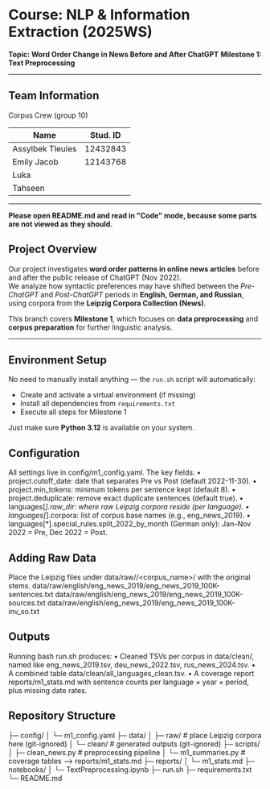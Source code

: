 # Course: NLP & Information Extraction (2025WS) 

**Topic: Word Order Change in News Before and After ChatGPT**
**Milestone 1: Text Preprocessing**

---

## Team Information
Corpus Crew (group 10)

| Name             | Stud. ID |
|------------------|----------|
| Assylbek Tleules | 12432843 |
| Emily Jacob      | 12143768 |
| Luka             | <id>     |
| Tahseen          | <id>     |

---

**Please open README.md and read in "Code" mode, because some parts are not viewed as they should.**

## Project Overview
Our project investigates **word order patterns in online news articles** before and after the public release of ChatGPT (Nov 2022).  
We analyze how syntactic preferences may have shifted between the *Pre-ChatGPT* and *Post-ChatGPT* periods in **English, German, and Russian**, using corpora from the **Leipzig Corpora Collection (News)**.

This branch covers **Milestone 1**, which focuses on **data preprocessing** and **corpus preparation** for further linguistic analysis.

---
## Environment Setup

No need to manually install anything — the `run.sh` script will automatically:
- Create and activate a virtual environment (if missing)
- Install all dependencies from `requirements.txt`
- Execute all steps for Milestone 1

Just make sure **Python 3.12** is available on your system.

## Configuration

All settings live in config/m1_config.yaml. The key fields:
	•	project.cutoff_date: date that separates Pre vs Post (default 2022-11-30).
	•	project.min_tokens: minimum tokens per sentence kept (default 8).
	•	project.deduplicate: remove exact duplicate sentences (default true).
	•	languages[*].raw_dir: where raw Leipzig corpora reside (per language).
	•	languages[*].corpora: list of corpus base names (e.g., eng_news_2019).
	•	languages[*].special_rules.split_2022_by_month (German only): Jan–Nov 2022 = Pre, Dec 2022 = Post.

## Adding Raw Data

Place the Leipzig files under data/raw/<language>/<corpus_name>/ with the original stems.
data/raw/english/eng_news_2019/eng_news_2019_100K-sentences.txt
data/raw/english/eng_news_2019/eng_news_2019_100K-sources.txt
data/raw/english/eng_news_2019/eng_news_2019_100K-inv_so.txt

## Outputs

Running bash run.sh produces:
	•	Cleaned TSVs per corpus in data/clean/, named like eng_news_2019.tsv, deu_news_2022.tsv, rus_news_2024.tsv.
	•	A combined table data/clean/all_languages_clean.tsv.
	•	A coverage report reports/m1_stats.md with sentence counts per language × year × period, plus missing date rates.

## Repository Structure

├─ config/
│  └─ m1_config.yaml
├─ data/
│  ├─ raw/              # place Leipzig corpora here (git-ignored)
│  └─ clean/            # generated outputs (git-ignored)
├─ scripts/
│  ├─ clean_news.py     # preprocessing pipeline
│  └─ m1_summaries.py   # coverage tables --> reports/m1_stats.md
├─ reports/
│  └─ m1_stats.md
├─ notebooks/
│  └─ TextPreprocessing.ipynb
├─ run.sh
├─ requirements.txt
└─ README.md
